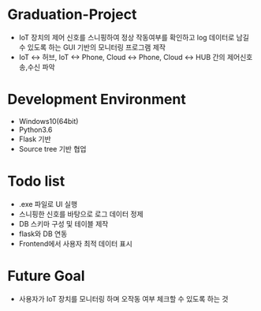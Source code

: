 # Graduation-Project
- IoT 장치의 제어 신호를 스니핑하여 정상 작동여부를 확인하고 log 데이터로 남길 수 있도록 하는 GUI 기반의 모니터링 프로그램 제작
- IoT <-> 허브, IoT <-> Phone, Cloud <-> Phone, Cloud <-> HUB 간의 제어신호 송,수신 파악

# Development Environment
- Windows10(64bit)
- Python3.6
- Flask 기반
- Source tree 기반 협업

# Todo list
- .exe 파일로 UI 실행
- 스니핑한 신호를 바탕으로 로그 데이터 정제
- DB 스키마 구성 및 테이블 제작
- flask와 DB 연동
- Frontend에서 사용자 최적 데이터 표시

# Future Goal
- 사용자가 IoT 장치를 모니터링 하며 오작동 여부 체크할 수 있도록 하는 것
